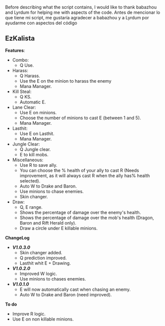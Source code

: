 Before describing what the script contains, I would like to thank babazhou and Lyrdum for helping me with aspects of the code.
Antes de mencionar lo que tiene mi script, me gustaría agradecer a babazhou y a Lyrdum por ayudarme con aspectos del código

## EzKalista
**Features**:
- Combo:
  - Q Use.
- Harass:
  - Q Harass.
  - Use the E on the minion to harass the enemy
  - Mana Manager.
- Kill Steal:
  - Q KS.
  - Automatic E.
- Lane Clear:
  - Use E on minions.
  - Choose the number of minions to cast E (between 1 and 5).
  - Mana Manager.
- Lasthit:
  - Use E on Lasthit.
  - Mana Manager.
- Jungle Clear:
  - Q Jungle clear.
  - E to kill mobs.
- Miscellaneous:
  - Use R to save ally.
  - You can choose the % health of your ally to cast R (Needs improvement, as it will always cast R when the ally has% health      selected).
  - Auto W to Drake and Baron.
  - Use minions to chase enemies.
  - Skin changer.
- Draw:
  - Q, E range.
  - Shows the percentage of damage over the enemy's health.
  - Shows the percentage of damage over the mob's health (Dragon, Baron and Rift Herald only).
  - Draw a circle under E killable minions.

**ChangeLog**
- ***V1.0.3.0***
  - Skin changer added.
  - Q prediction improved.
  - Lasthit whit E + Drawing.
- ***V1.0.2.0***
  - Improved W logic.
  - Use minions to chases enemies.
- ***V1.0.1.0***
  - E will now automatically cast when chasing an enemy.
  - Auto W to Drake and Baron (need improved).
  
**To do**
- Improve R logic.
- Use E on non killable minions.
